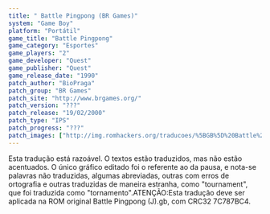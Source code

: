 ```yaml
---
title: " Battle Pingpong (BR Games)"
system: "Game Boy"
platform: "Portátil"
game_title: "Battle Pingpong"
game_category: "Esportes"
game_players: "2"
game_developer: "Quest"
game_publisher: "Quest"
game_release_date: "1990"
patch_author: "BioPraga"
patch_group: "BR Games"
patch_site: "http://www.brgames.org/"
patch_version: "???"
patch_release: "19/02/2000"
patch_type: "IPS"
patch_progress: "???"
patch_images: ["http://img.romhackers.org/traducoes/%5BGB%5D%20Battle%20Pingpong%20-%20BR%20Games%20-%2001.png","http://img.romhackers.org/traducoes/%5BGB%5D%20Battle%20Pingpong%20-%20BR%20Games%20-%2002.png","http://img.romhackers.org/traducoes/%5BGB%5D%20Battle%20Pingpong%20-%20BR%20Games%20-%2003.png"]
---
```

Esta tradução está razoável. O textos estão traduzidos, mas não estão acentuados. O único gráfico editado foi o referente ao da pausa, e nota-se palavras não traduzidas, algumas abreviadas, outras com erros de ortografia e outras traduzidas de maneira estranha, como "tournament", que foi traduzida como "tornamento".ATENÇÃO:Esta tradução deve ser aplicada na ROM original Battle Pingpong (J).gb, com CRC32 7C787BC4.
